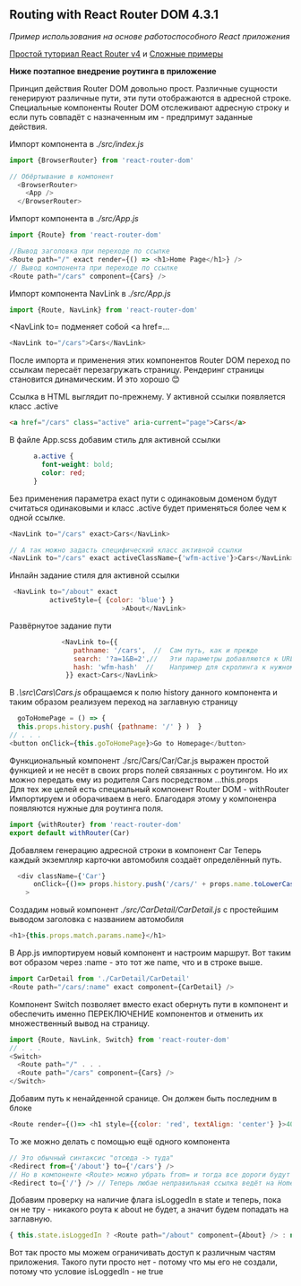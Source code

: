 ## Routing with React Router DOM 4.3.1
*Пример использования на основе работоспособного React приложения*

[Простой туториал React Router v4](https://habr.com/ru/post/329996/) и [Сложные примеры](https://reactdev.ru/libs/react-router/)

**Ниже поэтапное внедрение роутинга в приложение**

Принцип действия Router DOM довольно прост.
Различные сущности генерируют различные пути, эти пути отображаются в адресной строке.  
Специальные компоненты Router DOM отслеживают адресную строку и если путь совпадёт с 
назначенным им - предпримут заданные действия.

Импорт компонента в *./src/index.js*
```js
import {BrowserRouter} from 'react-router-dom'
```
```js
// Обёртывание в компонент
  <BrowserRouter>
    <App />
  </BrowserRouter>
```
Импорт компонента в *./src/App.js*
```js
import {Route} from 'react-router-dom'
```
```js
//Вывод заголовка при переходе по ссылке
<Route path="/" exact render={() => <h1>Home Page</h1>} />
// Вывод компонента при переходе по ссылке
<Route path="/cars" component={Cars} />
```
Импорт компонента NavLink в *./src/App.js*
```js
import {Route, NavLink} from 'react-router-dom'
```
<NavLink to=  подменяет собой <a href=...
```js
<NavLink to="/cars">Cars</NavLink>
```
После импорта и применения этих компонентов Router DOM переход
по ссылкам пересаёт перезагружать страницу. Рендеринг страницы
становится динамическим. И это хорошо :blush:   

Ссылка в HTML выглядит по-прежнему. У активной ссылки появляется класс .active
```HTML
<a href="/cars" class="active" aria-current="page">Cars</a>
```
В файле App.scss добавим стиль для активной ссылки
```SCSS
      a.active {
        font-weight: bold;
        color: red;
      }
```
Без применения параметра exact пути с одинаковым доменом будут 
считаться одинаковыми и класс .active будет применяться более чем
к одной ссылке.
```js
<NavLink to="/cars" exact>Cars</NavLink>

// А так можно задасть специфический класс активной ссылки
<NavLink to="/cars" exact activeClassName={'wfm-active'}>Cars</NavLink>
```
Инлайн задание стиля для активной ссылки
```js
 <NavLink to="/about" exact
          activeStyle={ {color: 'blue'} }
                            >About</NavLink>
```
Развёрнутое задание пути
```js
             <NavLink to={{         
                pathname: '/cars',  //  Сам путь, как и прежде
                search: '?a=1&B=2',//   Эти параметры добавляются к URL
                hash: 'wfm-hash'  //    Например для скролинга к нужному месту на странице
              }} exact>Cars</NavLink>
```

В *.\src\Cars\Cars.js* обращаемся к полю history данного компонента
и таким образом реализуем переход на заглавную страницу
```js
  goToHomePage = () => {
  this.props.history.push( {pathname: '/' } )  }
// . . .
<button onClick={this.goToHomePage}>Go to Homepage</button>
```
Функциональный компонент ./src/Cars/Car/Car.js выражен простой функцией
и не несёт в своих props полей связанных с роутингом. Но их можно
передать ему из родителя Cars посредством ...this.props  
Для тех же целей есть специальный компонент Router DOM - withRouter 
Импортируем и оборачиваем в него.
Благодаря этому у компоненра появляются нужные для роутинга поля.
```js
import {withRouter} from 'react-router-dom'
export default withRouter(Car)
```
Добавляем генерацию адресной строки в компонент Car
Теперь каждый экземпляр карточки автомобиля создаёт 
определённый путь.
```js
  <div className={'Car'}
      onClick={()=> props.history.push('/cars/' + props.name.toLowerCase())}
    >
```
Создадим новый компонент  *./src/CarDetail/CarDetail.js*
с простейшим выводом заголовка с названием автомобиля
```js
<h1>{this.props.match.params.name}</h1>
```
В App.js импортируем новый компонент и настроим маршрут. 
Вот таким вот образом через :name - это тот же name, что
и в строке выше.
```js
import CarDetail from './CarDetail/CarDetail'
<Route path="/cars/:name" exact component={CarDetail} />
```
Компонент Switch позволяет вместо exact обернуть пути в компонент
и обеспечить именно ПЕРЕКЛЮЧЕНИЕ компонентов и отменить их 
множественный вывод на страницу.
```js
import {Route, NavLink, Switch} from 'react-router-dom'
// . . .
<Switch>
  <Route path="/" . . .
  <Route path="/cars" component={Cars} />
</Switch>
```
Добавим путь к ненайденной сранице. Он должен быть последним в блоке <Switch>
```js
<Route render={()=> <h1 style={{color: 'red', textAlign: 'center'} }>404 not found!!!</h1>} />
```
То же можно делать с помощью ещё одного компонента <Redirect>
```js
// Это обычный синтаксис "отсюда -> туда"
<Redirect from={'/about'} to={'/cars'} />
// Но в компоненте <Route> можно убрать from= и тогда все дороги будут вести в to=
<Redirect to={'/'} /> // Теперь любае неправильная ссылка ведёт на Homepage
```
Добавим проверку на наличие флага isLoggedIn в state и теперь, пока
он не тру - никакого роута к about не будет, а значит будем попадать
на заглавную.
```js
{ this.state.isLoggedIn ? <Route path="/about" component={About} /> : null} 
```
Вот так просто мы можем ограничивать доступ к различным частям приложения.
Такого пути просто нет - потому что мы его не создали, потому что условие
isLoggedIn - не true